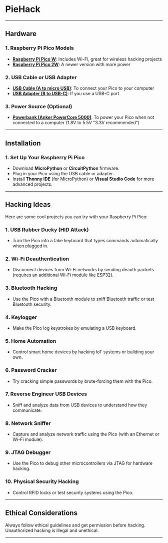# PieHack

---

## Hardware
### 1. Raspberry Pi Pico Models
- **[Raspberry Pi Pico W](https://www.waveshare.com/product/raspberry-pi/boards-kits/raspberry-pi-pico-cat/raspberry-pi-pico-w.htm?sku=23108)**: Includes Wi-Fi, great for wireless hacking projects
- **[Raspberry Pi Pico 2W](https://www.waveshare.com/product/raspberry-pi/boards-kits/raspberry-pi-pico-3/raspberry-pi-pico-2-w.htm?sku=29439)**: A newer version with more power

### 2. USB Cable or USB Adapter
- **[USB Cable (A to micro USB)](https://www.raspberrypi.com/products/usb-a-male-to-micro-usb-male-cable/)**: To connect your Pico to your computer
- **[USB Adapter (B to USB-C)](https://www.raspberrypi.com/products/usb-b-to-usb-c-adapter/)**: If you use a USB-C port

### 3. Power Source (Optional)
- **[Powerbank (Anker PowerCore 5000)](https://www.amazon.com/Anker-Powercore-5000-mAh-Powerbank-A1109G11/dp/B01CU1EC6Y)**: To power your Pico when not connected to a computer (1.8V to 5.5V "3.3V recommended")

---

## Installation

### 1. Set Up Your Raspberry Pi Pico
- Download **MicroPython** or **CircuitPython** firmware.
- Plug in your Pico using the USB cable or adapter.
- Install **Thonny IDE** (for MicroPython) or **Visual Studio Code** for more advanced projects.

---

## Hacking Ideas

Here are some cool projects you can try with your Raspberry Pi Pico:

### 1. **USB Rubber Ducky (HID Attack)**
   - Turn the Pico into a fake keyboard that types commands automatically when plugged in.

### 2. **Wi-Fi Deauthentication**
   - Disconnect devices from Wi-Fi networks by sending deauth packets (requires an additional Wi-Fi module like ESP32).

### 3. **Bluetooth Hacking**
   - Use the Pico with a Bluetooth module to sniff Bluetooth traffic or test Bluetooth security.

### 4. **Keylogger**
   - Make the Pico log keystrokes by emulating a USB keyboard.

### 5. **Home Automation**
   - Control smart home devices by hacking IoT systems or building your own.

### 6. **Password Cracker**
   - Try cracking simple passwords by brute-forcing them with the Pico.

### 7. **Reverse Engineer USB Devices**
   - Sniff and analyze data from USB devices to understand how they communicate.

### 8. **Network Sniffer**
   - Capture and analyze network traffic using the Pico (with an Ethernet or Wi-Fi module).

### 9. **JTAG Debugger**
   - Use the Pico to debug other microcontrollers via JTAG for hardware hacking.

### 10. **Physical Security Hacking**
   - Control RFID locks or test security systems using the Pico.

---

## Ethical Considerations

Always follow ethical guidelines and get permission before hacking. Unauthorized hacking is illegal and unethical.

---
